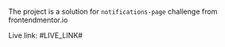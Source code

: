 The project is a solution for `notifications-page` challenge from frontendmentor.io

Live link: #LIVE_LINK#
